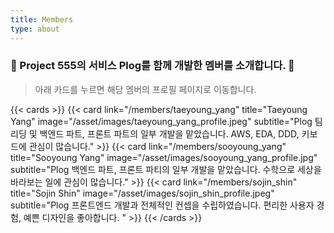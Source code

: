 ```yaml
---
title: Members
type: about
---
```


### 👊 Project 555의 서비스 Plog를 함께 개발한 멤버를 소개합니다. 🤼
> 아래 카드를 누르면 해당 멤버의 프로필 페이지로 이동합니다.

{{< cards >}}
    {{< card link="/members/taeyoung_yang" title="Taeyoung Yang" image="/asset/images/taeyoung_yang_profile.jpeg" subtitle="Plog 팀 리딩 및 백엔드 파트, 프론트 파트의 일부 개발을 맡았습니다. AWS, EDA, DDD, 키보드에 관심이 많습니다." >}}
    {{< card link="/members/sooyoung_yang" title="Sooyoung Yang" image="/asset/images/sooyoung_yang_profile.jpg" subtitle="Plog 백엔드 파트, 프론트 파티의 일부 개발을 맡았습니다. 수학으로 세상을 바라보는 일에 관심이 많습니다." >}}
    {{< card link="/members/sojin_shin" title="Sojin Shin" image="/asset/images/sojin_shin_profile.jpeg" subtitle="Plog 프론트엔드 개발과 전체적인 컨셉을 수립하였습니다. 편리한 사용자 경험, 예쁜 디자인을 좋아합니다. "  >}}
{{< /cards >}}

